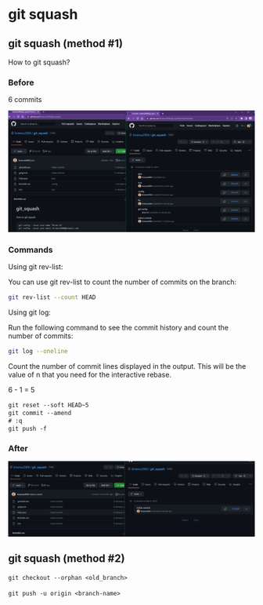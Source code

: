 # git squash

## git squash (method #1)

How to git squash?

### Before

6 commits

![1678404503231](image/README/1678404503231.png)

### Commands

Using git rev-list:

You can use git rev-list to count the number of commits on the branch:

```bash
git rev-list --count HEAD
```

Using git log:

Run the following command to see the commit history and count the number of commits:

```bash
git log --oneline
```

Count the number of commit lines displayed in the output. This will be the value of n that you need for the interactive rebase.

6 - 1 = 5

```dos
git reset --soft HEAD~5
git commit --amend
# :q
git push -f
```

### After

![1678405098807](image/README/1678405098807.png)

## git squash (method #2)

```dos
git checkout --orphan <old_branch>

git push -u origin <branch-name>
```
